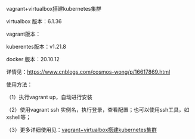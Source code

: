 vagrant+virtualbox搭建kubernetes集群

virtualbox 版本：6.1.36

vagrant版本：

kuberentes版本：v1.21.8

docker 版本：20.10.12

详情见：https://www.cnblogs.com/cosmos-wong/p/16617869.html

使用方法：

（1）执行vagrant up，自动进行安装

（2）使用vagrant ssh 实例名，执行登录，查看配置；也可以使用ssh工具，如xshell等；

（3）更多详细使用见：[vagrant+virtualbox搭建kubernetes集群](https://www.cnblogs.com/cosmos-wong/p/16617869.html)